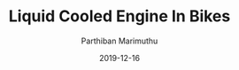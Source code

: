 ---
title: Liquid Cooled Engine In Bikes
date: '2019-12-16'
author: ['Parthiban Marimuthu']
tags: ['Engine','Bike']
draft: false
summary: In engine working time during power stroke the spark will be created. The spark creates the more amount of heat. This heat affect the engine. So engine cooling process is mandatory.
link: https://parthibanmarimuthu.medium.com/liquid-cooled-engine-in-bikes-3d9ccc557e00
---